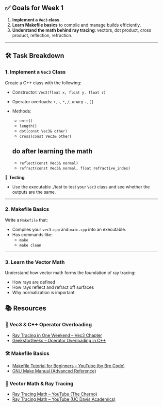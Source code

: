 ## ✅ Goals for Week 1

1. **Implement a `Vec3` class**.
2. **Learn Makefile basics** to compile and manage builds efficiently.
3. **Understand the math behind ray tracing**: vectors, dot product, cross product, reflection, refraction.

---

## 🛠️ Task Breakdown

### 1. Implement a `Vec3` Class

Create a C++ class with the following:

- Constructor: `Vec3(float x, float y, float z)`
- Operator overloads: `+`, `-`, `*`, `/`, unary `-`, `[]`
- Methods:

  - `unit()`
  - `length()`
  - `dot(const Vec3& other)`
  - `cross(const Vec3& other)`

  ## do after learning the math

  - `reflect(const Vec3& normal)`
  - `refract(const Vec3& normal, float refractive_index)`

🧪 **Testing**

- Use the executable ./test to test your `Vec3` class and see whether the outputs are the same.

---

### 2. Makefile Basics

Write a `Makefile` that:

- Compiles your `vec3.cpp` and `main.cpp` into an executable.
- Has commands like:
  - `make`
  - `make clean`

---

### 3. Learn the Vector Math

Understand how vector math forms the foundation of ray tracing:

- How rays are defined
- How rays reflect and refract off surfaces
- Why normalization is important

## 📚 Resources

### 🧮 Vec3 & C++ Operator Overloading

- [Ray Tracing in One Weekend – Vec3 Chapter](https://raytracing.github.io/books/RayTracingInOneWeekend.html#vec3)
- [GeeksforGeeks – Operator Overloading in C++](https://www.geeksforgeeks.org/operator-overloading-c/)

### 🛠️ Makefile Basics

- [Makefile Tutorial for Beginners – YouTube (by Bro Code)](https://www.youtube.com/watch?v=_r7i5X0rXJk)
- [GNU Make Manual (Advanced Reference)](https://www.gnu.org/software/make/manual/make.html)

### 📐 Vector Math & Ray Tracing

- [Ray Tracing Math – YouTube (The Cherno)](https://www.youtube.com/watch?v=4NshnkzOdI0)
- [Ray Tracing Math – YouTube (UC Davis Academics)](https://www.youtube.com/watch?v=Ahp6LDQnK4Y)
